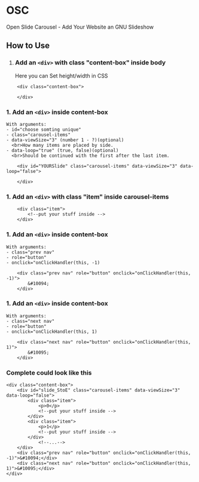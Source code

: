 # OSC
Open Slide Carousel - Add Your Website an GNU Slideshow 

## How to Use
1. ### Add an `<div>` with class "content-box" inside body
	Here you can Set height/width in CSS
```
   	<div class="content-box">
    
   	</div>
```
### 1. Add an `<div>` inside content-box
	With arguments:
 	- id="choose somting unique"
 	- class="carousel-items"
 	- data-viewSize="3" (number 1 - ?)(optional)
   	  <br>How many items are placed by side. 
 	- data-loop="true" (true, false)(optional)
   	  <br>Should be continued with the first after the last item.
```  
  	<div id="YOURSlide" class="carousel-items" data-viewSize="3" data-loop="false">
    
  	</div>
```  
### 1. Add an `<div>` with class "item" inside carousel-items
```  	
	<div class="item">
		<!--put your stuff inside -->				
   	</div>
```  
### 1. Add an `<div>` inside content-box
  	With arguments:
 	- class="prev nav"
 	- role="button"
 	- onclick="onClickHandler(this, -1)
```  
  	<div class="prev nav" role="button" onclick="onClickHandler(this, -1)">
		&#10094;
  	</div>
```  
### 1. Add an `<div>` inside content-box
  	With arguments:
 	- class="next nav"
 	- role="button"
 	- onclick="onClickHandler(this, 1)
```  
  	<div class="next nav" role="button" onclick="onClickHandler(this, 1)">
		&#10095;
  	</div>
```  
### Complete could look like this
```
<div class="content-box">
	<div id="slide_StoE" class="carousel-items" data-viewSize="3" data-loop="false">
		<div class="item">
			<p>0</p>
			<!--put your stuff inside -->				
		</div>
		<div class="item">
			<p>1</p>
			<!--put your stuff inside -->
		</div>
        	<!--...-->
	</div>
	<div class="prev nav" role="button" onclick="onClickHandler(this, -1)">&#10094;</div>
	<div class="next nav" role="button" onclick="onClickHandler(this, 1)">&#10095;</div>
</div>
```
